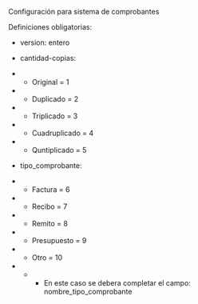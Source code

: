 Configuración para sistema de comprobantes

Definiciones obligatorias:

* version: entero

* cantidad-copias:
* * Original = 1
* * Duplicado = 2
* * Triplicado = 3
* * Cuadruplicado = 4
* * Quntiplicado = 5

* tipo_comprobante:
* * Factura = 6
* * Recibo = 7
* * Remito = 8
* * Presupuesto = 9
* * Otro = 10
* * * En este caso se debera completar el campo: nombre_tipo_comprobante
